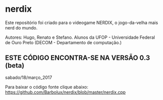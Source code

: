 # nerdix
Este repositório foi criado para o videogame NERDIX, o jogo-da-velha mais nerd do mundo.

Autores: Hugo, Renato e Stefano. Alunos da UFOP - Universidade Federal de Ouro Preto (DECOM - Departamento de computação.)

## ESTE CÓDIGO ENCONTRA-SE NA VERSÃO 0.3 (beta)
sabado/18/março_2017

Para baixar o código fonte clique abaixo:
https://github.com/Barbolux/nerdix/blob/master/nerdix.cpp
